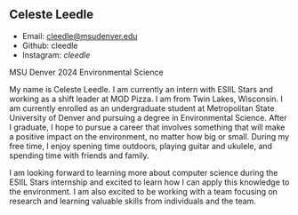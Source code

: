## Celeste Leedle  
* Email: cleedle@msudenver.edu
* Github: cleedle
* Instagram: _cleedle_  

MSU Denver 2024
Environmental Science   

My name is Celeste Leedle. I am currently an intern with ESIIL Stars and working as a shift leader at MOD Pizza. I am from Twin Lakes, Wisconsin. I am currently enrolled as an undergraduate student at Metropolitan State University of Denver and pursuing a degree in Environmental Science. After I graduate, I hope to pursue a career that involves something that will make a positive impact on the environment, no matter how big or small. During my free time, I enjoy spening time outdoors, playing guitar and ukulele, and spending time with friends and family.  

I am looking forward to learning more about computer science during the ESIIL Stars internship and excited to learn how I can apply this knowledge to the environment. I am also excited to be working with a team focusing on research and learning valuable skills from individuals and the team.  
